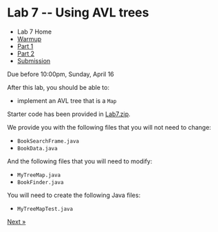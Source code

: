 # Lab 7 -- Using AVL trees

* Lab 7 Home
* [Warmup](warmup.html)
* [Part 1](part1.html)
* [Part 2](part2.html)
* [Submission](submission.html)

Due before 10:00pm, Sunday, April 16


After this lab, you should be able to:
- implement an AVL tree that is a `Map`

Starter code has been provided in [Lab7.zip](Lab7.zip).

We provide you with the following files that you will not need to change:
- `BookSearchFrame.java`
- `BookData.java`

And the following files that you will need to modify:
- `MyTreeMap.java`
- `BookFinder.java`

You will need to create the following Java files:
- `MyTreeMapTest.java`

[Next &raquo;](warmup.html)
